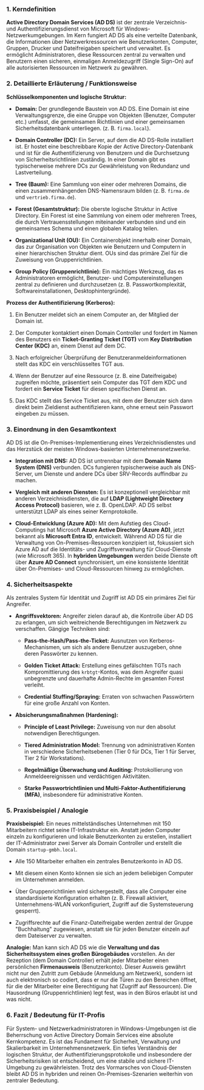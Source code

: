 ### 1. Kerndefinition

**Active Directory Domain Services (AD DS)** ist der zentrale Verzeichnis- und Authentifizierungsdienst von Microsoft für Windows-Netzwerkumgebungen. Im Kern fungiert AD DS als eine verteilte Datenbank, die Informationen über Netzwerkressourcen wie Benutzerkonten, Computer, Gruppen, Drucker und Dateifreigaben speichert und verwaltet. Es ermöglicht Administratoren, diese Ressourcen zentral zu verwalten und Benutzern einen sicheren, einmaligen Anmeldezugriff (Single Sign-On) auf alle autorisierten Ressourcen im Netzwerk zu gewähren.

### 2. Detaillierte Erläuterung / Funktionsweise

**Schlüsselkomponenten und logische Struktur:**

- **Domain:** Der grundlegende Baustein von AD DS. Eine Domain ist eine Verwaltungsgrenze, die eine Gruppe von Objekten (Benutzer, Computer etc.) umfasst, die gemeinsamen Richtlinien und einer gemeinsamen Sicherheitsdatenbank unterliegen. (z. B. `firma.local`).
    
- **Domain Controller (DC):** Ein Server, auf dem die AD DS-Rolle installiert ist. Er hostet eine beschreibbare Kopie der Active Directory-Datenbank und ist für die Authentifizierung von Benutzern und die Durchsetzung von Sicherheitsrichtlinien zuständig. In einer Domain gibt es typischerweise mehrere DCs zur Gewährleistung von Redundanz und Lastverteilung.
    
- **Tree (Baum):** Eine Sammlung von einer oder mehreren Domains, die einen zusammenhängenden DNS-Namensraum bilden (z. B. `firma.de` und `vertrieb.firma.de`).
    
- **Forest (Gesamtstruktur):** Die oberste logische Struktur in Active Directory. Ein Forest ist eine Sammlung von einem oder mehreren Trees, die durch Vertrauensstellungen miteinander verbunden sind und ein gemeinsames Schema und einen globalen Katalog teilen.
    
- **Organizational Unit (OU):** Ein Containerobjekt innerhalb einer Domain, das zur Organisation von Objekten wie Benutzern und Computern in einer hierarchischen Struktur dient. OUs sind das primäre Ziel für die Zuweisung von Gruppenrichtlinien.
    
- **Group Policy (Gruppenrichtlinie):** Ein mächtiges Werkzeug, das es Administratoren ermöglicht, Benutzer- und Computereinstellungen zentral zu definieren und durchzusetzen (z. B. Passwortkomplexität, Softwareinstallationen, Desktophintergründe).
    

**Prozess der Authentifizierung (Kerberos):**

1. Ein Benutzer meldet sich an einem Computer an, der Mitglied der Domain ist.
    
2. Der Computer kontaktiert einen Domain Controller und fordert im Namen des Benutzers ein **Ticket-Granting Ticket (TGT)** vom **Key Distribution Center (KDC)** an, einem Dienst auf dem DC.
    
3. Nach erfolgreicher Überprüfung der Benutzeranmeldeinformationen stellt das KDC ein verschlüsseltes TGT aus.
    
4. Wenn der Benutzer auf eine Ressource (z. B. eine Dateifreigabe) zugreifen möchte, präsentiert sein Computer das TGT dem KDC und fordert ein **Service Ticket** für diesen spezifischen Dienst an.
    
5. Das KDC stellt das Service Ticket aus, mit dem der Benutzer sich dann direkt beim Zieldienst authentifizieren kann, ohne erneut sein Passwort eingeben zu müssen.
    

### 3. Einordnung in den Gesamtkontext

AD DS ist die On-Premises-Implementierung eines Verzeichnisdienstes und das Herzstück der meisten Windows-basierten Unternehmensnetzwerke.

- **Integration mit DNS:** AD DS ist untrennbar mit dem **Domain Name System (DNS)** verbunden. DCs fungieren typischerweise auch als DNS-Server, um Dienste und andere DCs über SRV-Records auffindbar zu machen.
    
- **Vergleich mit anderen Diensten:** Es ist konzeptionell vergleichbar mit anderen Verzeichnisdiensten, die auf **LDAP (Lightweight Directory Access Protocol)** basieren, wie z. B. OpenLDAP. AD DS selbst unterstützt LDAP als eines seiner Kernprotokolle.
    
- **Cloud-Entwicklung (Azure AD):** Mit dem Aufstieg des Cloud-Computings hat Microsoft **Azure Active Directory (Azure AD)**, jetzt bekannt als **Microsoft Entra ID**, entwickelt. Während AD DS für die Verwaltung von On-Premises-Ressourcen konzipiert ist, fokussiert sich Azure AD auf die Identitäts- und Zugriffsverwaltung für Cloud-Dienste (wie Microsoft 365). In **hybriden Umgebungen** werden beide Dienste oft über **Azure AD Connect** synchronisiert, um eine konsistente Identität über On-Premises- und Cloud-Ressourcen hinweg zu ermöglichen.
    

### 4. Sicherheitsaspekte

Als zentrales System für Identität und Zugriff ist AD DS ein primäres Ziel für Angreifer.

- **Angriffsvektoren:** Angreifer zielen darauf ab, die Kontrolle über AD DS zu erlangen, um sich weitreichende Berechtigungen im Netzwerk zu verschaffen. Gängige Techniken sind:
    
    - **Pass-the-Hash/Pass-the-Ticket:** Ausnutzen von Kerberos-Mechanismen, um sich als andere Benutzer auszugeben, ohne deren Passwörter zu kennen.
        
    - **Golden Ticket Attack:** Erstellung eines gefälschten TGTs nach Kompromittierung des `krbtgt`-Kontos, was dem Angreifer quasi unbegrenzte und dauerhafte Admin-Rechte im gesamten Forest verleiht.
        
    - **Credential Stuffing/Spraying:** Erraten von schwachen Passwörtern für eine große Anzahl von Konten.
        
- **Absicherungsmaßnahmen (Hardening):**
    
    - **Principle of Least Privilege:** Zuweisung von nur den absolut notwendigen Berechtigungen.
        
    - **Tiered Administration Model:** Trennung von administrativen Konten in verschiedene Sicherheitsebenen (Tier 0 für DCs, Tier 1 für Server, Tier 2 für Workstations).
        
    - **Regelmäßige Überwachung und Auditing:** Protokollierung von Anmeldeereignissen und verdächtigen Aktivitäten.
        
    - **Starke Passwortrichtlinien und Multi-Faktor-Authentifizierung (MFA)**, insbesondere für administrative Konten.
        

### 5. Praxisbeispiel / Analogie

**Praxisbeispiel:** Ein neues mittelständisches Unternehmen mit 150 Mitarbeitern richtet seine IT-Infrastruktur ein. Anstatt jeden Computer einzeln zu konfigurieren und lokale Benutzerkonten zu erstellen, installiert der IT-Administrator zwei Server als Domain Controller und erstellt die Domain `startup-gmbh.local`.

- Alle 150 Mitarbeiter erhalten ein zentrales Benutzerkonto in AD DS.
    
- Mit diesem einen Konto können sie sich an jedem beliebigen Computer im Unternehmen anmelden.
    
- Über Gruppenrichtlinien wird sichergestellt, dass alle Computer eine standardisierte Konfiguration erhalten (z. B. Firewall aktiviert, Unternehmens-WLAN vorkonfiguriert, Zugriff auf die Systemsteuerung gesperrt).
    
- Zugriffsrechte auf die Finanz-Dateifreigabe werden zentral der Gruppe "Buchhaltung" zugewiesen, anstatt sie für jeden Benutzer einzeln auf dem Dateiserver zu verwalten.
    

**Analogie:** Man kann sich AD DS wie die **Verwaltung und das Sicherheitssystem eines großen Bürogebäudes** vorstellen. An der Rezeption (dem Domain Controller) erhält jeder Mitarbeiter einen persönlichen **Firmenausweis** (Benutzerkonto). Dieser Ausweis gewährt nicht nur den Zutritt zum Gebäude (Anmeldung am Netzwerk), sondern ist auch elektronisch so codiert, dass er nur die Türen zu den Bereichen öffnet, für die der Mitarbeiter eine Berechtigung hat (Zugriff auf Ressourcen). Die Hausordnung (Gruppenrichtlinien) legt fest, was in den Büros erlaubt ist und was nicht.

### 6. Fazit / Bedeutung für IT-Profis

Für System- und Netzwerkadministratoren in Windows-Umgebungen ist die Beherrschung von Active Directory Domain Services eine absolute Kernkompetenz. Es ist das Fundament für Sicherheit, Verwaltung und Skalierbarkeit im Unternehmensnetzwerk. Ein tiefes Verständnis der logischen Struktur, der Authentifizierungsprotokolle und insbesondere der Sicherheitsrisiken ist entscheidend, um eine stabile und sichere IT-Umgebung zu gewährleisten. Trotz des Vormarsches von Cloud-Diensten bleibt AD DS in hybriden und reinen On-Premises-Szenarien weiterhin von zentraler Bedeutung.